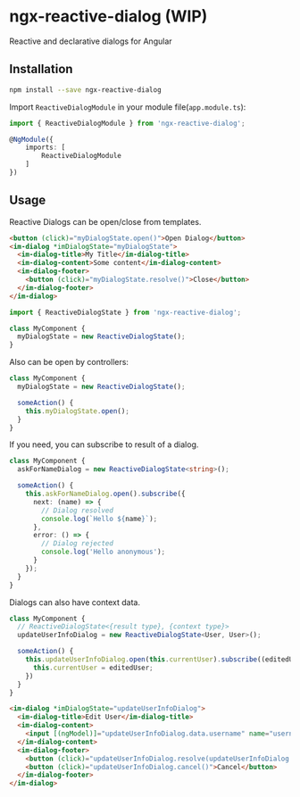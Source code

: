 # ngx-reactive-dialog (WIP)

Reactive and declarative dialogs for Angular

## Installation

```bash
npm install --save ngx-reactive-dialog
```

Import `ReactiveDialogModule` in your module file(`app.module.ts`):

```ts
import { ReactiveDialogModule } from 'ngx-reactive-dialog';

@NgModule({
    imports: [
        ReactiveDialogModule
    ]
})
```

## Usage

Reactive Dialogs can be open/close from templates.

```html
<button (click)="myDialogState.open()">Open Dialog</button>
<im-dialog *imDialogState="myDialogState">
  <im-dialog-title>My Title</im-dialog-title>
  <im-dialog-content>Some content</im-dialog-content>
  <im-dialog-footer>
    <button (click)="myDialogState.resolve()">Close</button>
  </im-dialog-footer>
</im-dialog>
```

```ts
import { ReactiveDialogState } from 'ngx-reactive-dialog';

class MyComponent {
  myDialogState = new ReactiveDialogState();
}
```

Also can be open by controllers:

```ts
class MyComponent {
  myDialogState = new ReactiveDialogState();

  someAction() {
    this.myDialogState.open();
  }
}
```

If you need, you can subscribe to result of a dialog.

```ts
class MyComponent {
  askForNameDialog = new ReactiveDialogState<string>();

  someAction() {
    this.askForNameDialog.open().subscribe({
      next: (name) => {
        // Dialog resolved
        console.log(`Hello ${name}`);
      },
      error: () => {
        // Dialog rejected
        console.log('Hello anonymous');
      }
    });
  }
}
```

Dialogs can also have context data.

```ts
class MyComponent {
  // ReactiveDialogState<{result type}, {context type}>
  updateUserInfoDialog = new ReactiveDialogState<User, User>();

  someAction() {
    this.updateUserInfoDialog.open(this.currentUser).subscribe((editedUser) => {
      this.currentUser = editedUser;
    })
  }
}
```

```html
<im-dialog *imDialogState="updateUserInfoDialog">
  <im-dialog-title>Edit User</im-dialog-title>
  <im-dialog-content>
    <input [(ngModel)]="updateUserInfoDialog.data.username" name="username" placeholder="Username">
  </im-dialog-content>
  <im-dialog-footer>
    <button (click)="updateUserInfoDialog.resolve(updateUserInfoDialog.data)">Save</button>
    <button (click)="updateUserInfoDialog.cancel()">Cancel</button>
  </im-dialog-footer>
</im-dialog>
```
